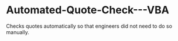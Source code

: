 # Automated-Quote-Check---VBA
Checks quotes automatically so that engineers did not need to do so manually. 
